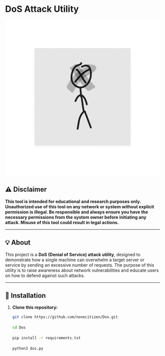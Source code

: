 # DoS Attack Utility

<img src="Untitled.png" alt="Banner" width="800"/>

## ⚠️ Disclaimer

**This tool is intended for educational and research purposes only. Unauthorized use of this tool on any network or system without explicit permission is illegal. Be responsible and always ensure you have the necessary permissions from the system owner before initiating any attack. Misuse of this tool could result in legal actions.**

---

## 💡 About

This project is a **DoS (Denial of Service) attack utility**, designed to demonstrate how a single machine can overwhelm a target server or service by sending an excessive number of requests. The purpose of this utility is to raise awareness about network vulnerabilities and educate users on how to defend against such attacks.

---

## 🚀 Installation

1. **Clone this repository:**

   ```bash
   git clone https://github.com/nonecitizen/Dos.git
   
   cd Dos
   
   pip install -r requirements.txt
   
   python3 dos.py

